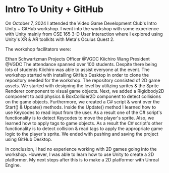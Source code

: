 # Intro To Unity + GitHub

On October 7, 2024 I attended the Video Game Development Club's Intro Unity + GitHub workshop. I went into the workshop with some experience with Unity mainly from CSE 165 3-D User Interaction where I explored using Unity's XR & AR toolkits with Meta's Oculus Quest 2.

The workshop facilitators were:

Ethan Schwartzman Projects Officer @VGDC
Kiichiro Wang President @VGDC The attendance spanned over 100 students. Despite there being lots of students Kiichiro was able to assist everyone at the event.
The workshop started with installing GitHub Desktop in order to clone the repository needed for the workshop. The repository consisted of 2D game assets. We started with designing the level by utilizing sprites & the Sprite Renderer component to visual game objects. Next, we added a Rigidbody2D component to add physics & BoxCollider2D component to detect collisions on the game objects. Furthermore, we created a C# script & went over the Start() & Update() methods. Inside the Update() method I learned how to use Keycodes to read input from the user. As a result one of the C# script's functionality is to detect Keycodes to move the player's sprite. Also, we learned how to apply tags to game objects. As a result the C# script's other functionality is to detect collision & read tags to apply the appropriate game logic to the player's sprite. We ended with pushing and saving the project using GitHub Desktop.

In conclusion, I had no experience working with 2D games going into the workshop. However, I was able to learn how to use Unity to create a 2D platformer. My next steps after this is to make a 2D platformer with Unreal Engine.
